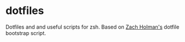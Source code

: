 dotfiles
=========

Dotfiles and and useful scripts for zsh. Based on [Zach Holman's](https://github.com/holman/dotfiles) dotfile bootstrap script.
